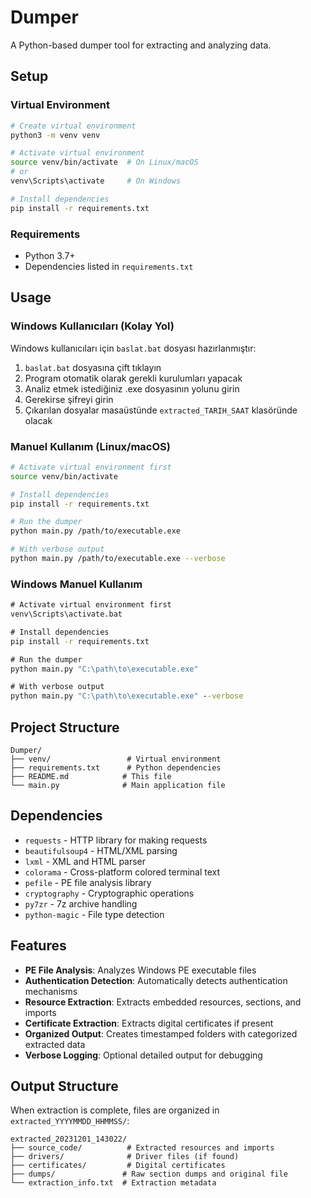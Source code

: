 # Dumper

A Python-based dumper tool for extracting and analyzing data.

## Setup

### Virtual Environment

```bash
# Create virtual environment
python3 -m venv venv

# Activate virtual environment
source venv/bin/activate  # On Linux/macOS
# or
venv\Scripts\activate     # On Windows

# Install dependencies
pip install -r requirements.txt
```

### Requirements

- Python 3.7+
- Dependencies listed in `requirements.txt`

## Usage

### Windows Kullanıcıları (Kolay Yol)

Windows kullanıcıları için `baslat.bat` dosyası hazırlanmıştır:

1. `baslat.bat` dosyasına çift tıklayın
2. Program otomatik olarak gerekli kurulumları yapacak
3. Analiz etmek istediğiniz .exe dosyasının yolunu girin
4. Gerekirse şifreyi girin
5. Çıkarılan dosyalar masaüstünde `extracted_TARIH_SAAT` klasöründe olacak

### Manuel Kullanım (Linux/macOS)

```bash
# Activate virtual environment first
source venv/bin/activate

# Install dependencies
pip install -r requirements.txt

# Run the dumper
python main.py /path/to/executable.exe

# With verbose output
python main.py /path/to/executable.exe --verbose
```

### Windows Manuel Kullanım

```cmd
# Activate virtual environment first
venv\Scripts\activate.bat

# Install dependencies
pip install -r requirements.txt

# Run the dumper
python main.py "C:\path\to\executable.exe"

# With verbose output
python main.py "C:\path\to\executable.exe" --verbose
```

## Project Structure

```
Dumper/
├── venv/                 # Virtual environment
├── requirements.txt      # Python dependencies
├── README.md            # This file
└── main.py              # Main application file
```

## Dependencies

- `requests` - HTTP library for making requests
- `beautifulsoup4` - HTML/XML parsing
- `lxml` - XML and HTML parser
- `colorama` - Cross-platform colored terminal text
- `pefile` - PE file analysis library
- `cryptography` - Cryptographic operations
- `py7zr` - 7z archive handling
- `python-magic` - File type detection

## Features

- **PE File Analysis**: Analyzes Windows PE executable files
- **Authentication Detection**: Automatically detects authentication mechanisms
- **Resource Extraction**: Extracts embedded resources, sections, and imports
- **Certificate Extraction**: Extracts digital certificates if present
- **Organized Output**: Creates timestamped folders with categorized extracted data
- **Verbose Logging**: Optional detailed output for debugging

## Output Structure

When extraction is complete, files are organized in `extracted_YYYYMMDD_HHMMSS/`:

```
extracted_20231201_143022/
├── source_code/          # Extracted resources and imports
├── drivers/              # Driver files (if found)
├── certificates/         # Digital certificates
├── dumps/               # Raw section dumps and original file
└── extraction_info.txt  # Extraction metadata
```